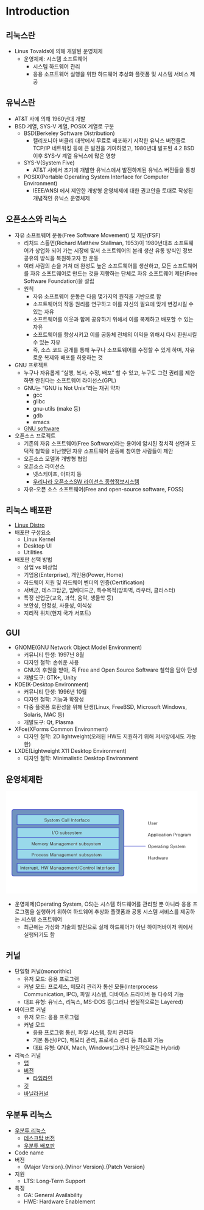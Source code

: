 # Introduction

## 리눅스란

- Linus Tovalds에 의해 개발된 운영체제
    - 운영체제: 시스템 소프트웨어
        - 시스템 하드웨어 관리
        - 응용 소프트웨어 실행을 위한 하드웨어 추상화 플랫폼 및 시스템 서비스 제공

## 유닉스란

- AT&T 사에 의해 1960년대 개발
- BSD 계열, SYS-V 계열, POSIX 계열로 구분
    - BSD(Berkeley Software Distribution)
        - 캘리포니아 버클리 대학에서 무료로 배포하기 시작한 유닉스 버전들로 TCP/IP 네트워킹 등에 큰 발전을 기여하였고, 1980년대 발표된 4.2 BSD 이후 SYS-V 계열 유닉스에 많은 영향
    - SYS-V(System Five)
        - AT&T 사에서 초기에 개발한 유닉스에서 발전하게된 유닉스 버전들을 통칭
    - POSIX(Portable Operating System Interface for Computer Environment)
        - IEEE/ANSI 에서 제안한 개방형 운영체제에 대한 권고안을 토대로 작성된 개념적인 유닉스 운영체제

## 오픈소스와 리눅스

- 자유 소프트웨어 운동(Free Software Movement) 및 제단(FSF)
    - 리처드 스톨먼(Richard Matthew Stallman, 1953)이 1980년대초 소프트웨어가 상업화 되어 가는 시장에 맞서 소프트웨어의 본래 생산 유통 방식인 정보 공유의 방식을 복원하고자 한 운동
    - 여러 사람의 손을 거쳐 더 완성도 높은 소프트웨어를 생산하고, 모든 소프트웨어를 자유 소프트웨어로 만드는 것을 지향하는 단체로 자유 소프트웨어 제단(Free Software Foundation)을 설립
    - 원칙
        - 자유 소프트웨어 운동은 다음 몇가지의 원칙을 기반으로 함
        - 소프트웨어의 작동 원리를 연구하고 이를 자신의 필요에 맞게 변경시킬 수 있는 자유
        - 소프트웨어를 이웃과 함께 공유하기 위해서 이를 복제하고 배포할 수 있는 자유
        - 소프트웨어를 향상시키고 이를 공동체 전체의 이익을 위해서 다시 환원시킬 수 있는 자유
        - 즉, 소스 코드 공개를 통해 누구나 소프트웨어를 수정할 수 있게 하며, 자유로운 복제와 배포를 허용하는 것
- GNU 프로젝트
    - 누구나 자유롭게 “실행, 복사, 수정, 배포” 할 수 있고, 누구도 그런 권리를 제한하면 안된다는 소프트웨어 라이선스(GPL)
    - GNU는 “GNU is Not Unix”라는 재귀 약자
        - gcc
        - glibc
        - gnu-utils (make 등)
        - gdb
        - emacs
    - [GNU software](https://www.gnu.org/software/software.html)
- 오픈소스 프로젝트
    - 기존의 자유 소프트웨어(Free Software)라는 용어에 암시된 정치적 선언과 도덕적 철학을 비난했던 자유 소프트웨어 운동에 참여한 사람들이 제안
    - 오픈소스 모델과 개방형 협업
    - 오픈소스 라이선스
        - 넷스케이프, 아파치 등
        - [우리나라 오픈소스SW 라이선스 종합정보시스템](https://www.olis.or.kr/)
    - 자유-오픈 소스 소프트웨어(Free and open-source software, FOSS)

## 리눅스 배포판

- [Linux Distro](https://ko.wikipedia.org/wiki/%EB%A6%AC%EB%88%85%EC%8A%A4_%EB%B0%B0%ED%8F%AC%ED%8C%90)
- 배포판 구성요소
    - Linux Kernel
    - Desktop UI
    - Utilities
- 배포판 선택 방법
    - 상업 vs 비상업
    - 기업용(Enterprise), 개인용(Power, Home)
    - 하드웨어 지원 및 하드웨어 벤더의 인증(Certification)
    - 서버군, 데스크탑군, 임베디드군, 특수목적(방화벽, 라우터, 클러스터)
    - 특정 산업군(교육, 과학, 음악, 생물학 등)
    - 보안성, 안정성, 사용성, 이식성
    - 지리적 위치(현지 국가 서포트)

## GUI

- GNOME(GNU Network Object Model Environment)
    - 커뮤니티 탄생: 1997년 8월
    - 디자인 철학: 손쉬운 사용
    - GNU의 후원을 받아, 즉 Free and Open Source Software 철학을 담아 탄생
    - 개발도구: GTK+, Unity
- KDE(K-Desktop Environment)
    - 커뮤니티 탄생: 1996년 10월
    - 디자인 철학: 기능과 확장성
    - 다중 플랫폼 호환성을 위해 탄생(Linux, FreeBSD, Microsoft Windows, Solaris, MAC 등)
    - 개발도구: Qt, Plasma
- XFce(XForms Common Environment)
    - 디자인 철학: 2D lightweight(오래된 HW도 지원하기 위해 저사양에서도 가능한)
- LXDE(Lightweight X11 Desktop Environment)
    - 디자인 철학: Minimalistic Desktop Environment

## 운영체제란

![Untitled](../img/LB01_Introduction/Untitled.png)

- 운영체제(Operating System, OS)는 시스템 하드웨어를 관리할 뿐 아니라 응용 프로그램을 실행하기 위하여 하드웨어 추상화 플랫폼과 공통 시스템 서비스를 제공하는 시스템 소프트웨어
    - 최근에는 가상화 기술의 발전으로 실제 하드웨어가 아닌 하이퍼바이저 위에서 실행되기도 함

## 커널

- 단일형 커널(monorithic)
    - 유저 모드: 응용 프로그램
    - 커널 모드: 프로세스, 메모리 관리자 통신 모듈(Interprocess Communication, IPC), 파일 시스템, 디바이스 드라이버 등 다수의 기능
    - 대표 유형: 유닉스, 리눅스, MS-DOS 등(그러나 현실적으로는 Layered)
- 마이크로 커널
    - 유저 모드: 응용 프로그램
    - 커널 모드
        - 응용 프로그램 통신, 파일 시스템, 장치 관리자
        - 기본 통신(IPC), 메모리 관리, 프로세스 관리 등 최소화 기능
        - 대표 유형: QNX, Mach, Windows(그러나 현실적으로는 Hybrid)
- 리눅스 커널
    - [맵](https://makelinux.github.io/kernel/map/)
    - [버전](https://www.kernel.org/)
        - [타임라인](https://en.wikipedia.org/wiki/Linux_kernel_version_history)
    - [깃](https://git.kernel.org/)
    - [바닐라커널](https://git.kernel.org/pub/scm/linux/kernel/git/torvalds/linux.git/)

## 우분투 리눅스

- [우분투 리눅스](https://ubuntu.com/)
    - [데스크탑 버전](https://ubuntu.com/download/desktop)
    - [우분투 배포판](https://wiki.ubuntu.com/Releases)
- Code name
- 버전
    - {Major Version}.{Minor Version}.{Patch Version}
- 지원
    - LTS: Long-Term Support
- 특징
    - GA: General Availability
    - HWE: Hardware Enablement
